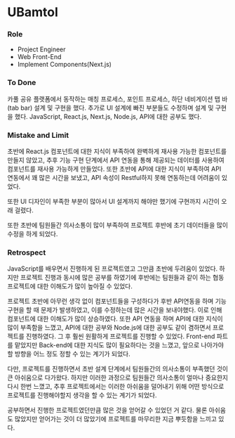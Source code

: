 # UBamtol

### Role

- Project Engineer
- Web Front-End
- Implement Components(Next.js)

### To Done

카풀 공유 플랫폼에서 동작하는 매칭 프로세스, 포인트 프로세스, 하단 네비게이션 탭 바(tab bar) 설계 및 구현을 했다.
추가로 UI 설계에 빠진 부분들도 수정하며 설계 및 구현을 했다.
JavaScript, React.js, Next.js, Node.js, API에 대한 공부도 했다.

### Mistake and Limit

초반에 React.js 컴포넌트에 대한 지식이 부족하여 완벽하게 재사용 가능한 컴포넌트를 만들지 않았고, 추후 기능 구현 단계에서 API 연동을 통해 제공되는 데이터를 사용하여 컴포넌트를 재사용 가능하게 만들었다.
또한 초반에 API에 대한 지식이 부족하여 API 연동에서 꽤 많은 시간을 보냈고, API 속성이 Restful하지 못해 연동하는데 어려움이 있었다.

또한 UI 디자인이 부족한 부분이 많아서 UI 설계까지 해야만 했기에 구현까지 시간이 오래 걸렸다.

또한 초반에 팀원들간 의사소통이 많이 부족하여 프로젝트 후반에 초기 데이터들을 많이 수정을 하게 되었다.

### Retrospect

JavaScript를 배우면서 진행하게 된 프로젝트였고 그만큼 초반에 두려움이 있었다.
하지만 프로젝트 진행과 동시에 많은 공부를 하였기에 후반에는 팀원들과 같이 하는 협동 프로젝트에 대한 이해도가 많이 높아질 수 있었다.

프로젝트 초반에 아무런 생각 없이 컴포넌트들을 구성하다가 후반 API연동을 하며 기능 구현을 할 때 문제가 발생하였고, 이를 수정하는데 많은 시간을 보내야했다. 이로 인해 컴포넌트에 대한 이해도가 많이 상승하였다. 또한 API 연동을 하며 API에 대한 지식이 많이 부족함을 느꼈고, API에 대한 공부와 Node.js에 대한 공부도 같이 겸하면서 프로젝트를 진행하였다. 그 후 훨씬 원활하게 프로젝트를 진행할 수 있었다.
Front-end 파트를 맡았지만 Back-end에 대한 지식도 많이 필요하다는 것을 느꼈고, 앞으로 나아가야할 방향을 어느 정도 정할 수 있는 계기가 되었다.

다만, 프로젝트를 진행하면서 초반 설계 단계에서 팀원들간의 의사소통이 부족했던 것이 큰 아쉬움으로 다가왔다.
하지만 이러한 과정으로 팀원들간 의사소통이 얼마나 중요한지 다시 한번 느꼈고, 추후 프로젝트에서는 이러한 아쉬움을 덜어내기 위해 어떤 방식으로 프로젝트를 진행해야할지 생각을 할 수 있는 계기가 되었다.

공부하면서 진행한 프로젝트였던만큼 많은 것을 얻어갈 수 있었던 거 같다. 물론 아쉬움도 많았지만 얻어가는 것이 더 많았기에 프로젝트를 마무리한 지금 뿌듯함을 느끼고 있다.
